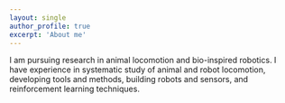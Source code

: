 ```yaml
---
layout: single
author_profile: true
excerpt: 'About me'
---
```


I am pursuing research in animal locomotion and bio-inspired robotics. I have experience in systematic study of animal and robot locomotion, developing tools and methods, building robots and sensors, and reinforcement learning techniques.
